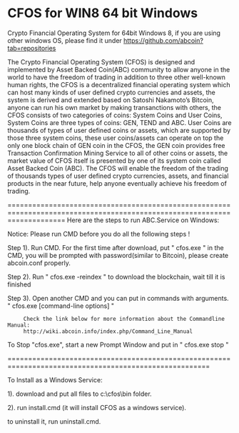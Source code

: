 CFOS for WIN8 64 bit Windows
=========

Crypto Financial Operating System for 64bit Windows 8, if you are using other windows OS, please find it under https://github.com/abcoin?tab=repositories


The Crypto Financial Operating System (CFOS) is designed and implemented by Asset Backed Coin(ABC) community to allow anyone in the world to have the freedom of trading in addition to three other well-known human rights, the CFOS is a decentralized financial operating system which can host many kinds of user defined crypto currencies and assets, the system is derived and extended based on Satoshi Nakamoto’s Bitcoin, anyone can run his own market by making transanctions with others, the CFOS consists of two categories of coins: System Coins and User Coins, System Coins are three types of coins: GEN, TEND and ABC. User Coins are thousands of types of user defined coins or assets, which are supported by those three system coins, these user coins/assets can operate on top the only one block chain of GEN coin in the CFOS, the GEN coin provides free Transaction Confirmation Mining Service to all of other coins or assets, the market value of CFOS itself is presented by one of its system coin called Asset Backed Coin (ABC). The CFOS will enable the freedom of the trading of thousands types of user defined crypto currencies, assets, and financial products in the near future, help anyone eventually achieve his freedom of trading.


==========================================================================================================================
Here are the steps to run ABC.Service on Windows:

Notice: Please run CMD before you do all the following steps !


Step 1). Run CMD. For the first time after download, put "  cfos.exe  " in the CMD, you will be prompted with password(similar to Bitcoin), please create abcoin.conf properly.

Step 2). Run "  cfos.exe -reindex  " to download the blockchain, wait till it is finished

Step 3). Open another CMD and you can put in commands with arguments.
         "  cfos.exe  [command-line options]   "
         
         Check the link below for more information about the Commandline Manual:
         http://wiki.abcoin.info/index.php/Command_Line_Manual



To Stop "cfos.exe", start a new Prompt Window and put in " cfos.exe stop "

=======================================================================================================

To Install as a Windows Service:

1). download and put all files to c:\cfos\bin folder.

2). run install.cmd (it will install CFOS as a windows service).

to uninstall it, run uninstall.cmd.
